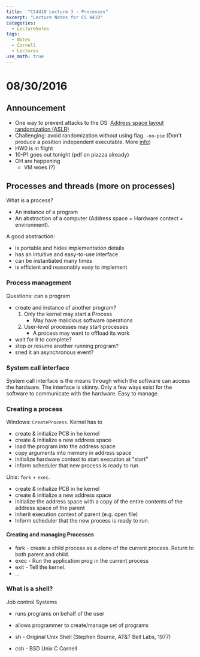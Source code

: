 ```yaml
---
title:  "CS4410 Lecture 3 - Processes"
excerpt: "Lecture Notes for CS 4410"
categories:
  - LectureNotes
tags:
  - Notes
  - Cornell
  - Lectures
use_math: true
---
```


# 08/30/2016

## Announcement

* One way to prevent attacks to the OS: [Address space layout randomization (ASLR)](https://en.wikipedia.org/wiki/Address_space_layout_randomization)
* Challenging: avoid randomization without using flag. `-no-pie` (Don't produce a position independent executable. More [info](https://gcc.gnu.org/onlinedocs/gcc/Link-Options.html))
* HW0 is in flight
* 10-P1 goes out tonight (pdf on piazza already)
* OH are happening
    * VM woes (?)

## Processes and threads (more on processes)

What is a process?

* An instance of a program
* An abstraction of a computer (Address space + Hardware contect + environment).

A good abstraction:

* is portable and hides implementation details
* has an intuitive and easy-to-use interface
* can be instantiated many times
* is efficient and reasonably easy to implement

### Process management

Questions: can a program

* create and instance of another program?
    1. Only the kernel may start a Process
        * May have malicious software operations
    2. User-level processes may start processes
        * A process may want to offload its work
* wait for it to complete?
* stop or resume another running program?
* sned it an asynchronous event?

### System call interface
System call interface is the means through which the software can access the hardware. The interface is skinny. Only a few ways exist for the software to communicate with the hardware. Easy to manage.

### Creating a process
Windows: `CreateProcess`. Kernel has to

* create & initialize PCB in he kernel
* create & initialize a new address space
* load the program into the address space
* copy arguments into memory in address space
* initialize hardware context to start execution at "start"
* inform scheduler that new process is ready to run

Unix: `fork` + `exec`.

* create & initialize PCB in he kernel
* create & initialize a new address space
* initialize the address space with a copy of the entire contents of the address space of the parent
* Inherit execution context of parent (e.g. open file)
* Inform scheduler that the new process is ready to run.

#### Creating and managing Processes

* fork - create a child process as a clone of the current process. Return to both parent and child.
* exec - Run the application prog in the current process
* exit - Tell the kernel.
* ...

### What is a shell?

Job control Systems

* runs programs on behalf of the user
* allows programmer to create/manage set of programs

* sh - Original Unix Shell (Stephen Bourne, AT&T Bell Labs, 1977)
* csh - BSD Unix C Cornell
